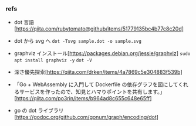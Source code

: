 ### refs

- dot 言語[https://qiita.com/rubytomato@github/items/51779135bc4b77c8c20d]
- dot から svg へ
  `dot -Tsvg sample.dot -o sample.svg`

- graphviz インストール[https://packages.debian.org/jessie/graphviz]
  `sudo apt install graphviz -y`
  `dot -V`
- 深さ優先探索[https://qiita.com/drken/items/4a7869c5e304883f539b]

- 「Go + WebAssembly に入門して Dockerfile の依存グラフを図にしてくれるサービスを作ったので、知見とハマりポイントを共有します。」[https://qiita.com/po3rin/items/b964ad8c655c648e65ff]
- go の dot ライブラリ[https://godoc.org/github.com/gonum/graph/encoding/dot]
